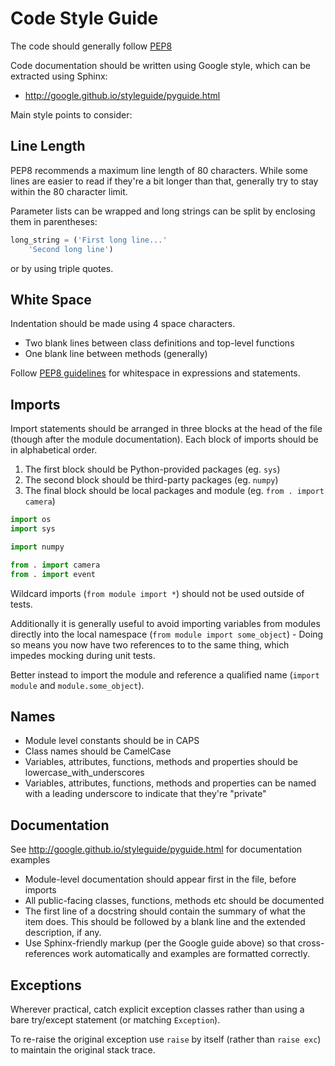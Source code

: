 # Code Style Guide

The code should generally follow [PEP8](https://www.python.org/dev/peps/pep-0008/)

Code documentation should be written using Google style, which can be extracted
using Sphinx:
* http://google.github.io/styleguide/pyguide.html


Main style points to consider:

## Line Length

PEP8 recommends a maximum line length of 80 characters.  While some lines
are easier to read if they're a bit longer than that, generally try to stay
within the 80 character limit.

Parameter lists can be wrapped and long strings can be split by enclosing them
in parentheses:

````python
long_string = ('First long line...'
    'Second long line')
````

or by using triple quotes.

## White Space

Indentation should be made using 4 space characters.

* Two blank lines between class definitions and top-level functions
* One blank line between methods (generally)

Follow [PEP8 guidelines](https://www.python.org/dev/peps/pep-0008/#whitespace-in-expressions-and-statements)
for whitespace in expressions and statements.

## Imports

Import statements should be arranged in three blocks at the head of the file
(though after the module documentation).  Each block of imports should be in
alphabetical order.

1. The first block should be Python-provided packages (eg. `sys`)
2. The second block should be third-party packages (eg. `numpy`)
3. The final block should be local packages and module (eg. `from . import camera`)

````python
import os
import sys

import numpy

from . import camera
from . import event
````

Wildcard imports (`from module import *`) should not be used outside of tests.

Additionally it is generally useful to avoid importing variables from modules
directly into the local namespace (`from module import some_object`) - Doing
so means you now have two references to to the same thing, which impedes
mocking during unit tests.

Better instead to import the module and reference a qualified name (`import module`
and `module.some_object`).

## Names

* Module level constants should be in CAPS
* Class names should be CamelCase
* Variables, attributes, functions, methods and properties should be lowercase_with_underscores
* Variables, attributes, functions, methods and properties can be named with a
leading underscore to indicate that they're "private"

## Documentation

See http://google.github.io/styleguide/pyguide.html for documentation examples

* Module-level documentation should appear first in the file, before imports
* All public-facing classes, functions, methods etc should be documented
* The first line of a docstring should contain the summary of what the item does.
This should be followed by a blank line and the extended description, if any.
* Use Sphinx-friendly markup (per the Google guide above) so that cross-references
work automatically and examples are formatted correctly.


## Exceptions

Wherever practical, catch explicit exception classes rather than using
a bare try/except statement (or matching `Exception`).

To re-raise the original exception use `raise` by itself
(rather than `raise exc`) to maintain the original stack trace.
